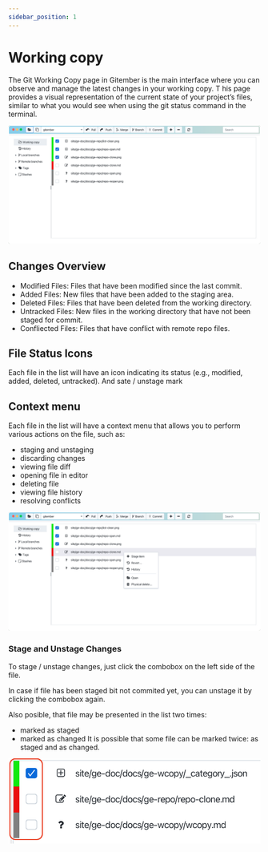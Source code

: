 ```yaml
---
sidebar_position: 1
---
```


# Working copy

The Git Working Copy page in Gitember is the main interface where you can 
observe and manage the latest changes in your working copy. T
his page provides a visual representation of the current state of your project’s files, 
similar to what you would see when using the git status command in the terminal.

![Working copy](w-copy.png)

## Changes Overview

* Modified Files: Files that have been modified since the last commit.
* Added Files: New files that have been added to the staging area.
* Deleted Files: Files that have been deleted from the working directory.
* Untracked Files: New files in the working directory that have not been staged for commit.
* Confliected Files: Files that have conflict with remote repo files.

## File Status Icons

Each file in the list will have an icon indicating its status (e.g., modified, added, deleted, untracked).
And sate / unstage mark

## Context menu

Each file in the list will have a context menu that allows you to perform various actions on the file, such as:
 * staging and unstaging
 * discarding changes
 * viewing file diff 
 * opening file in editor
 * deleting file
 * viewing file history
 * resolving conflicts

![Working copy](w-copy-item-menu.png)

### Stage and Unstage Changes

To stage / unstage changes, just click the combobox on the left side of the file. 


In case if file has been staged bit not commited yet, you can unstage it by clicking the combobox again.

Also posible, that file may be presented in the list two times: 
 * marked as staged 
 * marked as changed
It is possible that some file can be marked twice: as staged and as changed.

![Working copy](w-copy-item-mark.png)





